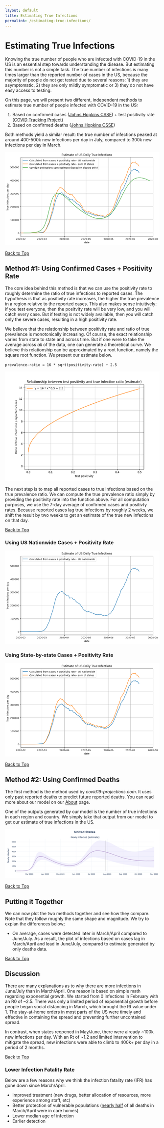 ```yaml
---
layout: default
title: Estimating True Infections
permalink: /estimating-true-infections/
---
```


# Estimating True Infections

Knowing the true number of people who are infected with COVID-19 in the US is an essential step towards understanding the disease. But estimating this number is not a simple task. The true number of infections is many times larger than the reported number of cases in the US, because the majority of people do not get tested due to several reasons: 1) they are asymptomatic, 2) they are only mildly symptomatic or 3) they do not have easy access to testing.

On this page, we will present two different, independent methods to estimate true number of people infected with COVID-19 in the US:

1. Based on confirmed cases ([Johns Hopkins CSSE](https://github.com/CSSEGISandData/COVID-19/tree/master/csse_covid_19_data/csse_covid_19_time_series)) + test positivity rate ([COVID Tracking Project](https://covidtracking.com/))
2. Based on confirmed deaths ([Johns Hopkins CSSE](https://github.com/CSSEGISandData/COVID-19/tree/master/csse_covid_19_data/csse_covid_19_time_series))

Both methods yield a similar result: the true number of infections peaked at around 400-500k new infections per day in July, compared to 300k new infections per day in March.

![True Infections Plot 3](/assets/images/estimate_true_infections_3.png)

[Back to Top](#top)

## Method #1: Using Confirmed Cases + Positivity Rate

The core idea behind this method is that we can use the positivity rate to roughly determine the ratio of true infections to reported cases. The hypothesis is that as positivity rate increases, the higher the true prevalence in a region relative to the reported cases. This also makes sense intuitively: if you test everyone, then the positvity rate will be very low, and you will catch every case. But if testing is not widely available, then you will catch only the severe cases, resulting in a high positivity rate.

We believe that the relationship between positivity rate and ratio of true prevalence is monotonically increasing. Of course, the exact relationship varies from state to state and across time. But if one were to take the average across *all* of the data, one can generate a theoretical curve. We believe this relationship can be approximated by a root function, namely the square root function. We present our estimate below.

`prevalence-ratio = 16 * sqrt(positivity-rate) + 2.5`

![Root relationship](/assets/images/estimate_true_infections_root.png)

The next step is to map all reported cases to true infections based on the true prevalence ratio. We can compute the true prevalence ratio simply by providing the positivity rate into the function above. For all computation purposes, we use the 7-day average of confirmed cases and positivty rates. Because reported cases lag true infections by roughly 2 weeks, we shift the result by two weeks to get an estimate of the true new infections on that day.

[Back to Top](#top)

### Using US Nationwide Cases + Positivity Rate

![True Infections Plot 3](/assets/images/estimate_true_infections_1.png)

### Using State-by-state Cases + Positivity Rate

![True Infections Plot 3](/assets/images/estimate_true_infections_2.png)

[Back to Top](#top)

## Method #2: Using Confirmed Deaths

The first method is the method used by *covid19-projections.com*. It uses only past reported deaths to predict future reported deaths. You can read more about our model on our [About](/about) page.

One of the outputs generated by our model is the number of true infections in each region and country. We simply take that output from our model to get our estimate of true infections in the US.

![Root relationship](/assets/images/estimate_true_infections_model.png)

[Back to Top](#top)

## Putting it Together

We can now plot the two methods together and see how they compare. Note that they follow roughly the same shape and magnitude. We try to explan the differences below;

- On average, cases were detected later in March/April compared to June/July. As a result, the plot of infections based on cases lag in March/April and lead in June/July, compared to estimate generated by only deaths data.

[Back to Top](#top)

## Discussion

There are many explanations as to why there are more infections in June/July than in March/April. One reason is based on simple math regarding exponential growth. We started from 0 infections in February with an R0 of ~2.5. There was only a limited period of exponential growth before people began social distancing in March, which brought the Rt value under 1. The stay-at-home orders in most parts of the US were timely and effective in containing the spread and preventing further uncontained spread.

In contrast, when states reopened in May/June, there were already ~100k new infections per day. With an Rt of ~1.2 and limited intervention to mitigate the spread, new infections were able to climb to 400k+ per day in a period of 2 months.

[Back to Top](#top)

### Lower Infection Fatality Rate

Below are a few reasons why we think the infection fatality rate (IFR) has gone down since March/April.

- Improved treatment (new drugs, better allocation of resources, more experience among staff, etc)
- Better protection of vulnerable populations ([nearly half](https://www.wsj.com/articles/coronavirus-deaths-in-u-s-nursing-long-term-care-facilities-top-50-000-11592306919) of all deaths in March/April were in care homes)
- Lower median age of infection
- Earlier detection
